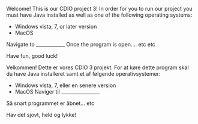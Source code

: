 Welcome! This is our CDIO project 3! 
In order for you to run our project you must have Java installed as well as one of the following operating systems:

* Windows vista, 7, or later version
* MacOS

Navigate to ____________
Once the program is open.... etc etc


Have fun, good luck!

Velkommen! Dette er vores CDIO 3 projekt. For at køre dette program skal du have Java installeret samt et af følgende operativsystemer:

* Windows vista, 7, eller en senere version
* MacOS
Naviger til ________________


Så snart programmet er åbnet... etc

Hav det sjovt, held og lykke!
